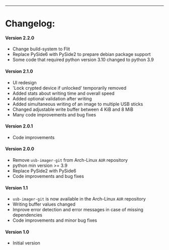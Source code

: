 - - - - - - -

# Changelog:

#### Version 2.2.0
- Change build-system to Flit
- Replace PySide6 with PySide2 to prepare debian package support
- Some code that required python version 3.10 changed to python 3.9

#### Version 2.1.0
- UI redesign
- 'Lock crypted device if unlocked' temporarily removed
- Added stats about writing time and overall speed
- Added optional validation after writing
- Added simultaneous writing of an image to multiple USB sticks
- Changed adjustable write buffer between 4 KiB and 8 MiB
- Many code improvements and bug fixes

#### Version 2.0.1

- Code improvements

#### Version 2.0.0

- Remove `usb-imager-git` from Arch-Linux `AUR` repository
- python min version >= 3.9
- Replace PySide2 with PySide6
- Code improvements and bug fixes

#### Version 1.1

- `usb-imager-git` is now available in the Arch-Linux `AUR` repository
- Writing buffer values changed
- Improve error detection and error messages in case of missing dependencies
- Code improvements and minor bug fixes

#### Version 1.0

- Initial version
